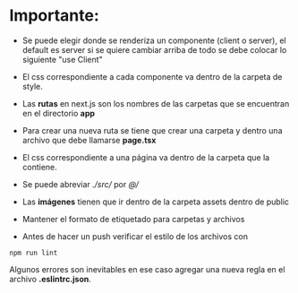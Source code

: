 # Importante:

* Se puede elegir donde se renderiza un componente (client o server), el default es server si se quiere cambiar arriba de todo se debe colocar lo siguiente "use Client"


* El css correspondiente a cada componente va dentro de la carpeta de style.

* Las **rutas** en next.js son los nombres de las carpetas que se encuentran en el directorio **app**

* Para crear una nueva ruta se tiene que crear una carpeta y dentro una archivo que debe llamarse **page.tsx**

* El css correspondiente a una página va dentro de la carpeta que la contiene.

* Se puede abreviar *./src/* por *@/*

* Las **imágenes** tienen que ir dentro de la carpeta assets dentro de public

* Mantener el formato de etiquetado para carpetas y archivos

* Antes de hacer un push verificar el estilo de los archivos con


```
npm run lint

```
Algunos errores son inevitables en ese caso agregar una nueva regla en el archivo **.eslintrc.json**.
